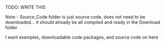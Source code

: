 TODO: WRITE THIS

Note - Source_Code folder is just source code, does not need to be downloaded... It should already be all compiled and ready in the Download folder

I want examples, downloadable code packages, and source code on here
